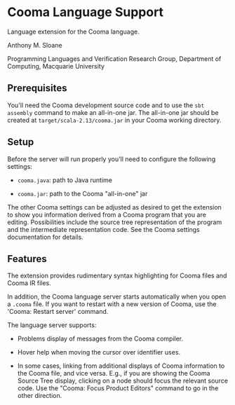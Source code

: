 # Cooma Language Support

Language extension for the Cooma language.

Anthony M. Sloane

Programming Languages and Verification Research Group,
Department of Computing,
Macquarie University

## Prerequisites

You'll need the Cooma development source code and to use the `sbt assembly` command to make an all-in-one jar.
The all-in-one jar should be created at `target/scala-2.13/cooma.jar` in your Cooma working directory.

## Setup

Before the server will run properly you'll need to configure the following settings:

* `cooma.java`: path to Java runtime

* `cooma.jar`: path to the Cooma "all-in-one" jar

The other Cooma settings can be adjusted as desired to get the extension to show you information derived from a Cooma program that you are editing.
Possibilities include the source tree representation of the program and the intermediate representation code.
See the Cooma settings documentation for details.

## Features

The extension provides rudimentary syntax highlighting for Cooma files and Cooma IR files.

In addition, the Cooma language server starts automatically when you open a `.cooma` file.
If you want to restart with a new version of Cooma, use the 'Cooma: Restart server' command.

The language server supports:

* Problems display of messages from the Cooma compiler.

* Hover help when moving the cursor over identifier uses.

* In some cases, linking from additional displays of Cooma information to the Cooma file, and vice versa.
  E.g., if you are showing the Cooma Source Tree display, clicking on a node should focus the relevant source code.
  Use the "Cooma: Focus Product Editors" command to go in the other direction.
